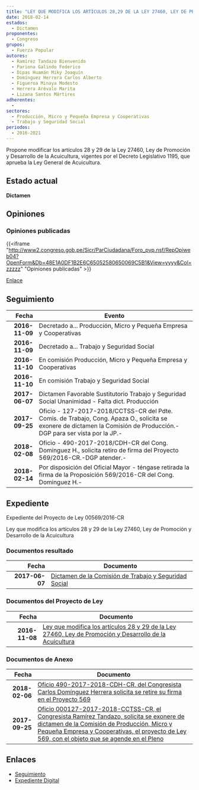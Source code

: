 ```yaml
---
title: "LEY QUE MODIFICA LOS ARTÍCULOS 28,29 DE LA LEY 27460, LEY DE PROMOCIÓN Y DESARROLLO DE LA ACUICULTURA"
date: 2018-02-14
estados: 
  - Dictamen
proponentes: 
  - Congreso
grupos: 
  - Fuerza Popular
autores: 
  - Ramírez Tandazo Bienvenido
  - Pariona Galindo Federico
  - Dipas Huamán Miky Joaquín
  - Domínguez Herrera Carlos Alberto
  - Figueroa Minaya Modesto
  - Herrera Arévalo Marita
  - Lizana Santos Mártires
adherentes: 
  - 
sectores: 
  - Producción, Micro y Pequeña Empresa y Cooperativas
  - Trabajo y Seguridad Social
periodos: 
  - 2016-2021
---
```


Propone modificar los artículos 28 y 29 de la Ley 27460, Ley de Promoción y Desarrollo de la Acuicultura, vigentes por el Decreto Legislativo 1195, que aprueba la Ley General de Acuicultura.


## Estado actual

**Dictamen**

## Opiniones

### Opiniones publicadas

{{<iframe "http://www2.congreso.gob.pe/Sicr/ParCiudadana/Foro_pvp.nsf/RepOpiweb04?OpenForm&Db=48E1A0DF1B2E6C65052580650069C5B1&View=yyyy&Col=zzzzz" "Opiniones publicadas" >}}

[Enlace](http://www2.congreso.gob.pe/Sicr/ParCiudadana/Foro_pvp.nsf/RepOpiweb04?OpenForm&Db=48E1A0DF1B2E6C65052580650069C5B1&View=yyyy&Col=zzzzz)

## Seguimiento

| Fecha | Evento |
|------:|--------|
| **2016-11-09** | Decretado a... Producción, Micro y Pequeña Empresa y Cooperativas|
| **2016-11-09** | Decretado a... Trabajo y Seguridad Social|
| **2016-11-10** | En comisión Producción, Micro y Pequeña Empresa y Cooperativas|
| **2016-11-10** | En comisión Trabajo y Seguridad Social|
| **2017-06-07** | Dictamen Favorable Sustitutorio Trabajo y Seguridad Social Unanimidad - Falta dict. Producción|
| **2017-09-25** | Oficio - 127-2017-2018/CCTSS-CR del Pdte. Comis. de Trabajo, Cong. Apaza O., solicita se exonere de dictamen la Comisión de Producción.-DGP para ser vista por la JP.-|
| **2018-02-08** | Oficio - 490-2017-2018/CDH-CR del Cong. Dominguez H., solicita retiro de firma del Proyecto 569/2016-CR.-DGP atender.-|
| **2018-02-14** | Por disposición del Oficial Mayor - téngase retirada la firma de la Proposición 569/2016-CR del Cong. Dominguez H.-|


## Expediente

Expediente del Proyecto de Ley 00569/2016-CR

Ley que modifica los artículos 28 y 29 de la Ley 27460, Ley de Promoción y Desarrollo de la Acuicultura


### Documentos resultado

| Fecha | Documento |
|------:|--------|
| **2017-06-07** | [Dictamen de la Comisión de Trabajo y Seguridad Social](http://www.leyes.congreso.gob.pe/Documentos/2016_2021/Dictamenes/Proyectos_de_Ley/00569DC22MAY20170607.PDF) |

### Documentos del Proyecto de Ley

| Fecha | Documento |
|------:|--------|
| **2016-11-08** | [Ley que modifica los artículos 28 y 29 de la Ley 27460, Ley de Promoción y Desarrollo de la Acuicultura](http://www.leyes.congreso.gob.pe/Documentos/2016_2021/Proyectos_de_Ley_y_de_Resoluciones_Legislativas/PL0056920161108..pdf) |

### Documentos de Anexo

| Fecha | Documento |
|------:|--------|
| **2018-02-06** | [Oficio 490-2017-2018-CDH-CR, del Congresista Carlos Domínguez Herrera solicita se retire su firma en el Proyecto 569](http://www.leyes.congreso.gob.pe/Documentos/2016_2021/Retiro_de_Firmas/Proyectos/OFICIO-490-2017-2018-CDH-CR.pdf) |
| **2017-09-25** | [Oficio 000127-2017-2018-CCTSS-CR, el Congresista Ramírez Tandazo, solicita se exonere de dictamen de la Comisión de Producción, Micro y Pequeña Empresa y Cooperativas, el proyecto de Ley 569, con el objeto que se agende en el Pleno](http://www.leyes.congreso.gob.pe/Documentos/2016_2021/Oficios/Comisiones_Ordinarias/OFICIO-000127-2017-2018-CCTSS-CR.pdf) |

## Enlaces 

- [Seguimiento](http://www2.congreso.gob.pe/Sicr/TraDocEstProc/CLProLey2016.nsf/f7fff46988ca05b1052578e100829cc7/5764643df7fd802b052580650064a42d?OpenDocument)
- [Expediente Digital](http://www2.congreso.gob.pehttp://www2.congreso.gob.pe/Sicr/TraDocEstProc/CLProLey2016.nsf/f7fff46988ca05b1052578e100829cc7/5764643df7fd802b052580650064a42d?OpenDocument&Click=05257FB7005EB655.eb71d0cf91d8294e05256cdf006b5706/$Body/0.1C6C)
